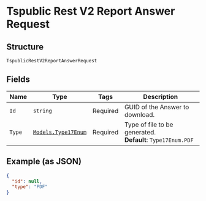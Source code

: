 
# Tspublic Rest V2 Report Answer Request

## Structure

`TspublicRestV2ReportAnswerRequest`

## Fields

| Name | Type | Tags | Description |
|  --- | --- | --- | --- |
| `Id` | `string` | Required | GUID of the Answer to download. |
| `Type` | [`Models.Type17Enum`](../../doc/models/type-17-enum.md) | Required | Type of file to be generated.<br>**Default**: `Type17Enum.PDF` |

## Example (as JSON)

```json
{
  "id": null,
  "type": "PDF"
}
```

